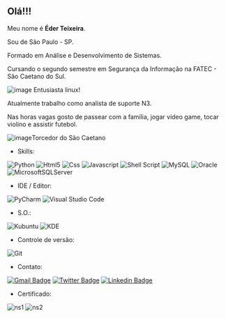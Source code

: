 ## Olá!!!

Meu nome é **Éder Teixeira**.

Sou de São Paulo - SP.

Formado em Análise e Desenvolvimento de Sistemas.

Cursando o segundo semestre em Segurança da Informação na FATEC - São Caetano do Sul.

![image](https://user-images.githubusercontent.com/48259330/136490522-46112584-7020-4ba7-adc7-ad1d0df564c9.png) Entusiasta linux! 

Atualmente trabalho como analista de suporte N3.

Nas horas vagas gosto de passear com a família, jogar video game, tocar violino e assistir futebol.

![image](https://user-images.githubusercontent.com/48259330/136490777-56a5465b-94ab-4dec-9642-2306e09044ef.png)Torcedor do São Caetano 

* Skills:

![Python](https://img.shields.io/badge/python-3670A0?style=for-the-badge&logo=python&logoColor=ffdd54)
![Html5](https://img.shields.io/badge/HTML5-E34F26?style=for-the-badge&logo=html5&logoColor=white)
![Css](https://img.shields.io/badge/CSS3-1572B6?style=for-the-badge&logo=css3&logoColor=white)
![Javascript](https://img.shields.io/badge/JavaScript-F7DF1E?style=for-the-badge&logo=javascript&logoColor=black)
![Shell Script](https://img.shields.io/badge/Shell_Script-121011?style=for-the-badge&logo=gnu-bash&logoColor=white)
![MySQL](https://camo.githubusercontent.com/ce0b0de3709cc2183e0976b031cdba79dd7c92444b0df4ff083cb5bb8df90293/68747470733a2f2f696d672e736869656c64732e696f2f62616467652f4d7953514c2d3434373941312e7376673f7374796c653d666f722d7468652d6261646765266c6f676f3d4d7953514c266c6f676f436f6c6f723d7768697465)
![Oracle](https://img.shields.io/badge/Oracle-F80000?style=for-the-badge&logo=oracle&logoColor=white)
![MicrosoftSQLServer](https://img.shields.io/badge/Microsoft%20SQL%20Sever-CC2927?style=for-the-badge&logo=microsoft%20sql%20server&logoColor=white)

* IDE / Editor:

![PyCharm](https://img.shields.io/badge/pycharm-143?style=for-the-badge&logo=pycharm&logoColor=black&color=black&labelColor=green)
![Visual Studio Code](https://img.shields.io/badge/Visual%20Studio%20Code-0078d7.svg?style=for-the-badge&logo=visual-studio-code&logoColor=white)

* S.O.:

![Kubuntu](https://camo.githubusercontent.com/dda0b51b7c1f4cb949b27bfb29c3786bd6eb210b8baf4f45f24f403f31e83be4/68747470733a2f2f696d672e736869656c64732e696f2f7374617469632f76313f7374796c653d666f722d7468652d6261646765266d6573736167653d4b7562756e747526636f6c6f723d303037394331266c6f676f3d4b7562756e7475266c6f676f436f6c6f723d464646464646266c6162656c3d)
![KDE](https://camo.githubusercontent.com/a381e8805154a31cc3b09f59e74c3f7ead277d6161418c91653f172286349eb6/68747470733a2f2f696d672e736869656c64732e696f2f7374617469632f76313f7374796c653d666f722d7468652d6261646765266d6573736167653d4b444526636f6c6f723d314439394633266c6f676f3d4b4445266c6f676f436f6c6f723d464646464646266c6162656c3d)

* Controle de versão:

![Git](https://img.shields.io/badge/git-%23F05033.svg?style=for-the-badge&logo=git&logoColor=white)

* Contato:

[![Gmail Badge](https://img.shields.io/badge/Gmail-D14836?style=for-the-badge&logo=gmail&logoColor=white)](mailto:ccbeder@gmail.com)
[![Twitter Badge](https://img.shields.io/badge/Twitter-1DA1F2?style=for-the-badge&logo=twitter&logoColor=white)](https://twitter.com/heavyeder)
[![Linkedin Badge](https://img.shields.io/badge/LinkedIn-0077B5?style=for-the-badge&logo=linkedin&logoColor=white)](https://www.linkedin.com/in/teixeiraeder/)

* Certificado:

![ns1](https://user-images.githubusercontent.com/48259330/132109020-a4742fbb-f26f-41a8-b2e9-75283753af86.png)
![ns2](https://user-images.githubusercontent.com/48259330/132109024-fadbb7d1-344f-4dff-a3af-18d2a4f525e1.png)
